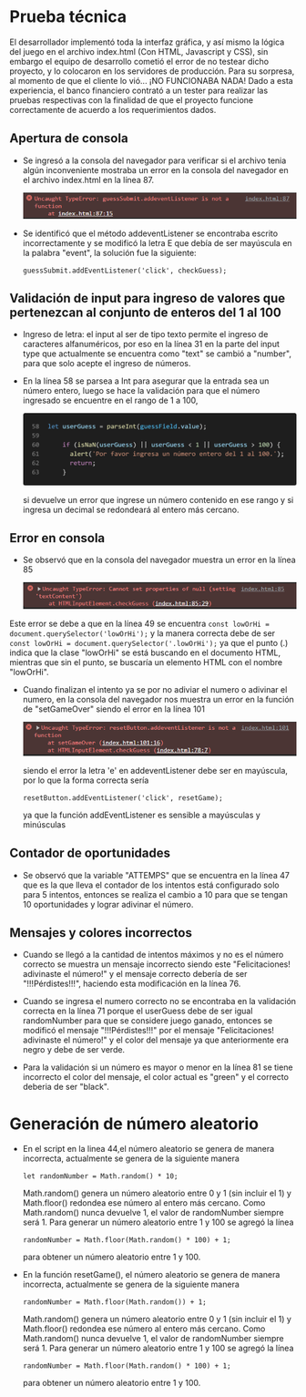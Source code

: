 # Prueba técnica

El desarrollador implementó toda la interfaz gráfica, y así mismo la lógica del juego en el archivo index.html (Con HTML, Javascript y CSS), sin embargo el equipo de desarrollo cometió el error de no testear dicho proyecto, y lo colocaron en los servidores de producción. Para su sorpresa, al momento de que el cliente lo vió... ¡NO FUNCIONABA NADA! Dado a esta experiencia, el banco financiero contrató a un tester para realizar las pruebas respectivas con la finalidad de que el proyecto funcione correctamente de acuerdo a los requerimientos dados.


## Apertura de consola
- Se ingresó a la consola del navegador para verificar si el archivo tenia algún inconveniente mostraba un error en la consola del navegador en el archivo index.html en la línea 87.

	![error inicial](./Imagenes/error%20inicial.png)

- Se identificó que el método addeventListener se encontraba escrito incorrectamente y se modificó la letra E que debía de ser mayúscula en la palabra "event", la solución fue la siguiente:
	```
	guessSubmit.addEventListener('click', checkGuess);
	```


## Validación de input para ingreso de valores que pertenezcan al conjunto de enteros del 1 al 100

- Ingreso de letra: el input al ser de tipo texto permite el ingreso de caracteres alfanuméricos, por eso en la línea 31 en la parte del input type que actualmente se encuentra como "text" se cambió a "number", para que solo acepte el ingreso de números.

- En la línea 58 se parsea a Int para asegurar que la entrada sea un número entero, luego se hace la validación para que el número ingresado se encuentre en el rango de 1 a 100, 

	![validacion](./Imagenes/validacion.png)

	si devuelve un error que ingrese un número contenido en ese rango y si ingresa un decimal se redondeará al entero más cercano.

## Error en consola

- Se observó que en la consola del navegador muestra un error en la línea 85

	![error2](./Imagenes/Error%202.png)

 Este error se debe a que en la línea 49 se encuentra 
	```
	const lowOrHi = document.querySelector('lowOrHi');
	``` 
	y la manera correcta debe de ser 
	```
	const lowOrHi = document.querySelector('.lowOrHi');
	```
	ya que el punto (.) indica que la clase "lowOrHi" se está buscando en el documento HTML, mientras que sin el punto, se buscaría un elemento HTML con el nombre "lowOrHi".

- Cuando finalizan el intento ya se por no adiviar el numero o adivinar el numero, en la consola del navegador nos muestra un error en la función de "setGameOver" siendo el error en la línea 101 
	
	![error3](./Imagenes/Error%203.png)

	siendo el error la letra 'e' en addeventListener debe ser en mayúscula, por lo que la forma correcta sería 
	```
	resetButton.addEventListener('click', resetGame);
	```
	ya que la función addEventListener es sensible a mayúsculas y minúsculas

## Contador de oportunidades
- Se observó que la variable "ATTEMPS" que se encuentra en la línea 47 que es la que lleva el contador de los intentos está configurado solo para 5 intentos, entonces se realiza el cambio a 10 para que se tengan 10 oportunidades y lograr adivinar el número. 

## Mensajes y colores incorrectos
- Cuando se llegó a la cantidad de intentos máximos y no es el número correcto se muestra un mensaje incorrecto siendo este "Felicitaciones! adivinaste el número!" y el mensaje correcto debería de ser "!!!Pérdistes!!!", haciendo esta modificación en la línea 76. 

- Cuando se ingresa el numero correcto no se encontraba en la validación correcta en la línea 71 porque el userGuess debe de ser igual randomNumber para que se considere juego ganado, entonces se modificó el mensaje "!!!Pérdistes!!!" por el mensaje "Felicitaciones! adivinaste el número!" y el color del mensaje ya que anteriormente era negro y debe de ser verde.

- Para la validación si un número es mayor o menor en la línea 81 se tiene incorrecto el color del mensaje, el color actual es "green" y el correcto deberia de ser "black".



# Generación de número aleatorio

- En el script en la linea 44,el número aleatorio se genera de manera incorrecta, actualmente se genera de la siguiente manera 

	```
	let randomNumber = Math.random() * 10;
	```
	Math.random() genera un número aleatorio entre 0 y 1 (sin incluir el 1) y Math.floor() redondea ese número al entero más cercano. Como Math.random() nunca devuelve 1, el valor de randomNumber siempre será 1. Para generar un número aleatorio entre 1 y 100 se agregó la línea 
	```
	randomNumber = Math.floor(Math.random() * 100) + 1;
	```
	 para obtener un número aleatorio entre 1 y 100.

- En la función resetGame(), 
el número aleatorio se genera de manera incorrecta, actualmente se genera de la siguiente manera 
	```
	randomNumber = Math.floor(Math.random()) + 1;
	```
	Math.random() genera un número aleatorio entre 0 y 1 (sin incluir el 1) y Math.floor() redondea ese número al entero más cercano. Como Math.random() nunca devuelve 1, el valor de randomNumber siempre será 1. Para generar un número aleatorio entre 1 y 100 se agregó la línea 
	```
	randomNumber = Math.floor(Math.random() * 100) + 1;
	```
	 para obtener un número aleatorio entre 1 y 100.

